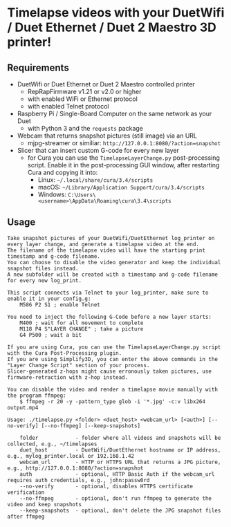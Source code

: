 # Timelapse videos with your DuetWifi / Duet Ethernet / Duet 2 Maestro 3D printer!

## Requirements

  * DuetWifi or Duet Ethernet or Duet 2 Maestro controlled printer
    - RepRapFirmware v1.21 or v2.0 or higher
    - with enabled WiFi or Ethernet protocol
    - with enabled Telnet protocol
  * Raspberry Pi / Single-Board Computer on the same network as your Duet
    - with Python 3 and the `requests` package
  * Webcam that returns snapshot pictures (still image) via an URL
    - mjpg-streamer or similiar: `http://127.0.0.1:8080/?action=snapshot`
  * Slicer that can insert custom G-code for every new layer
    - for Cura you can use the `TimelapseLayerChange.py` post-processing script. Enable it in the post-processing GUI window, after restarting Cura and copying it into:
      - Linux: `~/.local/share/cura/3.4/scripts`
      - macOS: `~/Library/Application Support/cura/3.4/scripts`
      - Windows: `C:\Users\<username>\AppData\Roaming\cura\3.4\scripts`

## Usage
```
Take snapshot pictures of your DuetWifi/DuetEthernet log_printer on every layer change, and generate a timelapse video at the end.
The filename of the timelapse video will have the starting print timestamp and g-code filename.
You can choose to disable the video generator and keep the individual snapshot files instead.
A new subfolder will be created with a timestamp and g-code filename for every new log_print.

This script connects via Telnet to your log_printer, make sure to enable it in your config.g:
    M586 P2 S1 ; enable Telnet

You need to inject the following G-Code before a new layer starts:
    M400 ; wait for all movement to complete
    M118 P4 S"LAYER CHANGE" ; take a picture
    G4 P500 ; wait a bit

If you are using Cura, you can use the TimelapseLayerChange.py script with the Cura Post-Processing plugin.
If you are using Simplify3D, you can enter the above commands in the "Layer Change Script" section of your process.
Slicer-generated z-hops might cause erronously taken pictures, use firmware-retraction with z-hop instead.

You can disable the video and render a timelapse movie manually with the program ffmpeg:
    $ ffmpeg -r 20 -y -pattern_type glob -i '*.jpg' -c:v libx264 output.mp4

Usage: ./timelapse.py <folder> <duet_host> <webcam_url> [<auth>] [--no-verify] [--no-ffmpeg] [--keep-snapshots]

    folder            - folder where all videos and snapshots will be collected, e.g., ~/timelapses
    duet_host         - DuetWifi/DuetEthernet hostname or IP address, e.g., mylog_printer.local or 192.168.1.42
    webcam_url        - HTTP or HTTPS URL that returns a JPG picture, e.g., http://127.0.0.1:8080/?action=snapshot
    auth              - optional, HTTP Basic Auth if the webcam_url requires auth credentials, e.g., john:passw0rd
    --no-verify       - optional, disables HTTPS certificate verification
    --no-ffmpeg       - optional, don't run ffmpeg to generate the video and keep snapshots
    --keep-snapshots  - optional, don't delete the JPG snapshot files after ffmpeg
```
